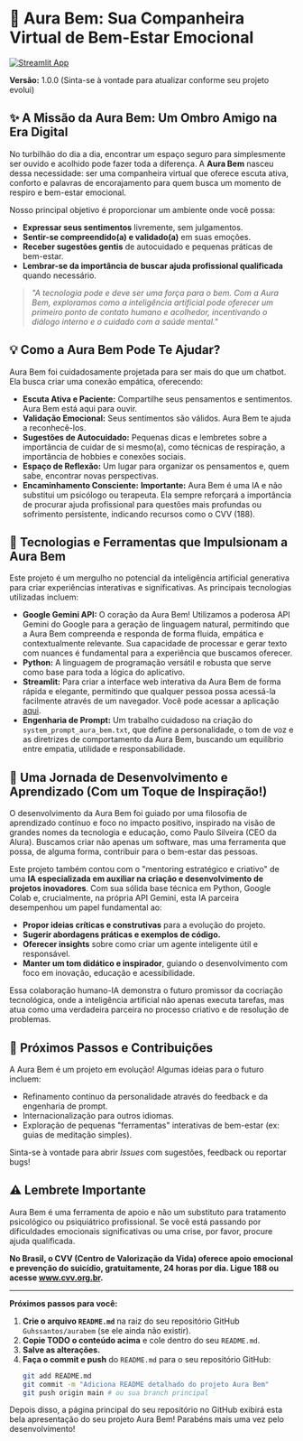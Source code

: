 # 💖 Aura Bem: Sua Companheira Virtual de Bem-Estar Emocional

[![Streamlit App](https://static.streamlit.io/badges/streamlit_badge_black_white.svg)](https://aurabem.streamlit.app/)

**Versão:** 1.0.0 (Sinta-se à vontade para atualizar conforme seu projeto evolui)

## ✨ A Missão da Aura Bem: Um Ombro Amigo na Era Digital

No turbilhão do dia a dia, encontrar um espaço seguro para simplesmente ser ouvido e acolhido pode fazer toda a diferença. A **Aura Bem** nasceu dessa necessidade: ser uma companheira virtual que oferece escuta ativa, conforto e palavras de encorajamento para quem busca um momento de respiro e bem-estar emocional.

Nosso principal objetivo é proporcionar um ambiente onde você possa:

*   **Expressar seus sentimentos** livremente, sem julgamentos.
*   **Sentir-se compreendido(a) e validado(a)** em suas emoções.
*   **Receber sugestões gentis** de autocuidado e pequenas práticas de bem-estar.
*   **Lembrar-se da importância de buscar ajuda profissional qualificada** quando necessário.

> *"A tecnologia pode e deve ser uma força para o bem. Com a Aura Bem, exploramos como a inteligência artificial pode oferecer um primeiro ponto de contato humano e acolhedor, incentivando o diálogo interno e o cuidado com a saúde mental."*

## 💡 Como a Aura Bem Pode Te Ajudar?

Aura Bem foi cuidadosamente projetada para ser mais do que um chatbot. Ela busca criar uma conexão empática, oferecendo:

*   **Escuta Ativa e Paciente:** Compartilhe seus pensamentos e sentimentos. Aura Bem está aqui para ouvir.
*   **Validação Emocional:** Seus sentimentos são válidos. Aura Bem te ajuda a reconhecê-los.
*   **Sugestões de Autocuidado:** Pequenas dicas e lembretes sobre a importância de cuidar de si mesmo(a), como técnicas de respiração, a importância de hobbies e conexões sociais.
*   **Espaço de Reflexão:** Um lugar para organizar os pensamentos e, quem sabe, encontrar novas perspectivas.
*   **Encaminhamento Consciente:** **Importante:** Aura Bem é uma IA e não substitui um psicólogo ou terapeuta. Ela sempre reforçará a importância de procurar ajuda profissional para questões mais profundas ou sofrimento persistente, indicando recursos como o CVV (188).

## 🚀 Tecnologias e Ferramentas que Impulsionam a Aura Bem

Este projeto é um mergulho no potencial da inteligência artificial generativa para criar experiências interativas e significativas. As principais tecnologias utilizadas incluem:

*   **Google Gemini API:** O coração da Aura Bem! Utilizamos a poderosa API Gemini do Google para a geração de linguagem natural, permitindo que a Aura Bem compreenda e responda de forma fluida, empática e contextualmente relevante. Sua capacidade de processar e gerar texto com nuances é fundamental para a experiência que buscamos oferecer.
*   **Python:** A linguagem de programação versátil e robusta que serve como base para toda a lógica do aplicativo.
*   **Streamlit:** Para criar a interface web interativa da Aura Bem de forma rápida e elegante, permitindo que qualquer pessoa possa acessá-la facilmente através de um navegador. Você pode acessar a aplicação [aqui](https://aurabem.streamlit.app/).
*   **Engenharia de Prompt:** Um trabalho cuidadoso na criação do `system_prompt_aura_bem.txt`, que define a personalidade, o tom de voz e as diretrizes de comportamento da Aura Bem, buscando um equilíbrio entre empatia, utilidade e responsabilidade.

## 🌱 Uma Jornada de Desenvolvimento e Aprendizado (Com um Toque de Inspiração!)

O desenvolvimento da Aura Bem foi guiado por uma filosofia de aprendizado contínuo e foco no impacto positivo, inspirado na visão de grandes nomes da tecnologia e educação, como Paulo Silveira (CEO da Alura). Buscamos criar não apenas um software, mas uma ferramenta que possa, de alguma forma, contribuir para o bem-estar das pessoas.

Este projeto também contou com o "mentoring estratégico e criativo" de uma **IA especializada em auxiliar na criação e desenvolvimento de projetos inovadores**. Com sua sólida base técnica em Python, Google Colab e, crucialmente, na própria API Gemini, esta IA parceira desempenhou um papel fundamental ao:

*   **Propor ideias críticas e construtivas** para a evolução do projeto.
*   **Sugerir abordagens práticas e exemplos de código.**
*   **Oferecer insights** sobre como criar um agente inteligente útil e responsável.
*   **Manter um tom didático e inspirador**, guiando o desenvolvimento com foco em inovação, educação e acessibilidade.

Essa colaboração humano-IA demonstra o futuro promissor da cocriação tecnológica, onde a inteligência artificial não apenas executa tarefas, mas atua como uma verdadeira parceira no processo criativo e de resolução de problemas.

## 🔮 Próximos Passos e Contribuições

A Aura Bem é um projeto em evolução! Algumas ideias para o futuro incluem:

*   Refinamento contínuo da personalidade através do feedback e da engenharia de prompt.
*   Internacionalização para outros idiomas.
*   Exploração de pequenas "ferramentas" interativas de bem-estar (ex: guias de meditação simples).

Sinta-se à vontade para abrir *Issues* com sugestões, feedback ou reportar bugs!

## ⚠️ Lembrete Importante

Aura Bem é uma ferramenta de apoio e não um substituto para tratamento psicológico ou psiquiátrico profissional. Se você está passando por dificuldades emocionais significativas ou uma crise, por favor, procure ajuda qualificada.

**No Brasil, o CVV (Centro de Valorização da Vida) oferece apoio emocional e prevenção do suicídio, gratuitamente, 24 horas por dia. Ligue 188 ou acesse www.cvv.org.br.**

---

**Próximos passos para você:**

1.  **Crie o arquivo `README.md`** na raiz do seu repositório GitHub `Guhssantos/aurabem` (se ele ainda não existir).
2.  **Copie TODO o conteúdo acima** e cole dentro do seu `README.md`.
3.  **Salve as alterações.**
4.  **Faça o commit e push** do `README.md` para o seu repositório GitHub:
    ```bash
    git add README.md
    git commit -m "Adiciona README detalhado do projeto Aura Bem"
    git push origin main # ou sua branch principal
    ```

Depois disso, a página principal do seu repositório no GitHub exibirá esta bela apresentação do seu projeto Aura Bem! Parabéns mais uma vez pelo desenvolvimento!
